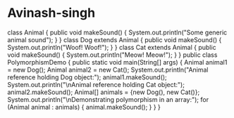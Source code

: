 # Avinash-singh
class Animal {
    public void makeSound() {
         System.out.println("Some generic animal sound");
    }
}
class Dog extends Animal {
    public void makeSound() {
        System.out.println("Woof! Woof!");
    }
}
class Cat extends Animal {
    public void makeSound() {
        System.out.println("Meow! Meow!");
    }
}
public class PolymorphismDemo {
    public static void main(String[] args) {
        Animal animal1 = new Dog();
        Animal animal2 = new Cat();
        System.out.println("Animal reference holding Dog object:");
        animal1.makeSound();
        System.out.println("\nAnimal reference holding Cat object:");
        animal2.makeSound(); 
        Animal[] animals = {new Dog(), new Cat()};
        System.out.println("\nDemonstrating polymorphism in an array:");
        for (Animal animal : animals) {
            animal.makeSound();
        }
    }
}

 
